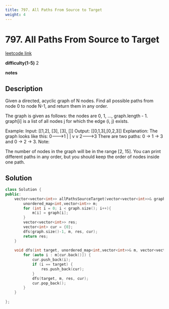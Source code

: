```yaml
---
title: 797. All Paths From Source to Target
weight: 4
---
```

# 797. All Paths From Source to Target
[leetcode link](https://leetcode.com/problems/all-paths-from-source-to-target/)

**difficulty(1-5)** 
2

**notes**   


## Description
Given a directed, acyclic graph of N nodes.  Find all possible paths from node 0 to node N-1, and return them in any order.

The graph is given as follows:  the nodes are 0, 1, ..., graph.length - 1.  graph[i] is a list of all nodes j for which the edge (i, j) exists.

Example:
Input: [[1,2], [3], [3], []] 
Output: [[0,1,3],[0,2,3]] 
Explanation: The graph looks like this:
0--->1
|    |
v    v
2--->3
There are two paths: 0 -> 1 -> 3 and 0 -> 2 -> 3.
Note:

The number of nodes in the graph will be in the range [2, 15].
You can print different paths in any order, but you should keep the order of nodes inside one path.

## Solution

```c++
class Solution {
public:
    vector<vector<int>> allPathsSourceTarget(vector<vector<int>>& graph) {
        unordered_map<int,vector<int>> m;
        for (int i = 0; i < graph.size(); i++){
            m[i] = graph[i];
        }
        vector<vector<int>> res;
        vector<int> cur = {0};
        dfs(graph.size()-1, m, res, cur);
        return res;
    }
    
    void dfs(int target, unordered_map<int,vector<int>>& m, vector<vector<int>>& res, vector<int> cur){
        for (auto i : m[cur.back()]) {
            cur.push_back(i);
            if (i == target) {
                res.push_back(cur);
            }
            dfs(target, m, res, cur);
            cur.pop_back();                        
        }
    }
    
};
```

 